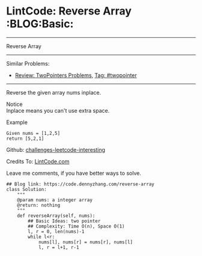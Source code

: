 # LintCode: Reverse Array     :BLOG:Basic:


---

Reverse Array  

---

Similar Problems:  
-   [Review: TwoPointers Problems](https://code.dennyzhang.com/review-twopointer), [Tag: #twopointer](https://code.dennyzhang.com/tag/twopointer)

---

Reverse the given array nums inplace.  

 Notice  
Inplace means you can't use extra space.  

Example  

    Given nums = [1,2,5]
    return [5,2,1]

Github: [challenges-leetcode-interesting](https://github.com/DennyZhang/challenges-leetcode-interesting/tree/master/reverse-array)  

Credits To: [LintCode.com](http://www.lintcode.com/en/problem/reverse-array/)  

Leave me comments, if you have better ways to solve.  

    ## Blog link: https://code.dennyzhang.com/reverse-array
    class Solution:
        """
        @param nums: a integer array
        @return: nothing
        """
        def reverseArray(self, nums):
            ## Basic Ideas: two pointer
            ## Complexity: Time O(n), Space O(1)
            l, r = 0, len(nums)-1
            while l<r:
                nums[l], nums[r] = nums[r], nums[l]
                l, r = l+1, r-1